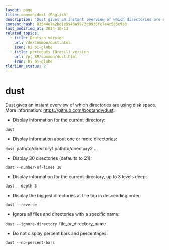 ```yaml
---
layout: page
title: common/dust (English)
description: "Dust gives an instant overview of which directories are using disk space."
content_hash: 03544e7a2bd1e5948a9973c8935fc7e4c505c933
last_modified_at: 2024-10-13
related_topics:
  - title: Deutsch version
    url: /de/common/dust.html
    icon: bi bi-globe
  - title: português (Brasil) version
    url: /pt_BR/common/dust.html
    icon: bi bi-globe
tldri18n_status: 2
---
```

# dust

Dust gives an instant overview of which directories are using disk space.
More information: <https://github.com/bootandy/dust>.

- Display information for the current directory:

`dust`

- Display information about one or more directories:

`dust `<span class="tldr-var badge badge-pill bg-dark-lm bg-white-dm text-white-lm text-dark-dm font-weight-bold">path/to/directory1 path/to/directory2 ...</span>

- Display 30 directories (defaults to 21):

`dust --number-of-lines 30`

- Display information for the current directory, up to 3 levels deep:

`dust --depth 3`

- Display the biggest directories at the top in descending order:

`dust --reverse`

- Ignore all files and directories with a specific name:

`dust --ignore-directory `<span class="tldr-var badge badge-pill bg-dark-lm bg-white-dm text-white-lm text-dark-dm font-weight-bold">file_or_directory_name</span>

- Do not display percent bars and percentages:

`dust --no-percent-bars`
